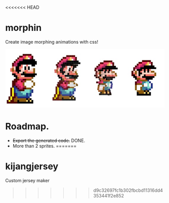 <<<<<<< HEAD
# morphin
Create image morphing animations with css!

[![img2css](docs-assets/screenshot.jpg)](http://javier.xyz/morphin/)

# Roadmap.
* <s>Export the generated code.</s> DONE.
* More than 2 sprites.
=======
# kijangjersey
Custom jersey maker
>>>>>>> d9c32697fc1b302fbcbd11316dd4353441f2e852

